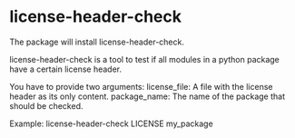 # license-header-check

The package will install license-header-check.

license-header-check is a tool to test if all modules in a python package have a certain license header.

You have to provide two arguments:
    license_file: A file with the license header as its only content.
    package_name: The name of the package that should be checked.

Example:
    license-header-check LICENSE my_package